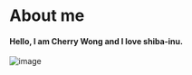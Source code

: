 # About me
#### Hello, I am Cherry Wong and I love shiba-inu.
![image](https://github.com/polyulabs/starterv2-CherryWYK/assets/156743662/c5026a7d-3f75-49ec-b4d4-96527448db3f)

